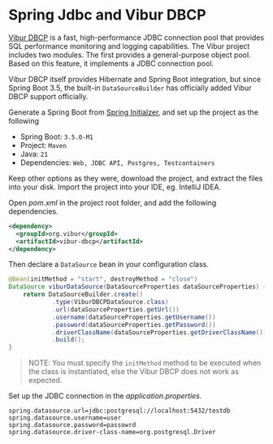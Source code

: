 # Spring Jdbc and Vibur DBCP

[Vibur DBCP](https://github.com/vibur/vibur-dbcp) is a fast, high-performance JDBC connection pool that provides SQL performance monitoring and logging capabilities.
The Vibur project includes two modules. The first provides a general-purpose object pool. Based on this feature, it implements a JDBC connection pool.

Vibur DBCP itself provides Hibernate and Spring Boot integration, but since Spring Boot 3.5, the built-in `DataSourceBuilder` has officially added Vibur DBCP support officially.

Generate a Spring Boot from [Spring Initialzer](http://start.spring.io), and set up the project as the following

* Spring Boot: `3.5.0-M1`
* Project: `Maven`
* Java: `21`
* Dependencies: `Web, JDBC API, Postgres, Testcontainers`

Keep other options as they were, download the project, and extract the files into your disk. Import the project into your IDE, eg. IntelliJ IDEA. 

Open *pom.xml* in the project root folder, and add the following dependencies.

```xml
<dependency>
  <groupId>org.vibur</groupId>
  <artifactId>vibur-dbcp</artifactId>
</dependency>
```

Then declare a `DataSource` bean in your configuration class.

```java
@Bean(initMethod = "start", destroyMethod = "close")
DataSource viburDataSource(DataSourceProperties dataSourceProperties) {
    return DataSourceBuilder.create()
            .type(ViburDBCPDataSource.class)
            .url(dataSourceProperties.getUrl())
            .username(dataSourceProperties.getUsername())
            .password(dataSourceProperties.getPassword())
            .driverClassName(dataSourceProperties.getDriverClassName())
            .build();
}
```
> NOTE: You must specify the `initMethod` method to be executed when the class is instantiated, else the Vibur DBCP does not work as expected.

Set up the JDBC connection in the *application.properties*.

```properties
spring.datasource.url=jdbc:postgresql://localhost:5432/testdb
spring.datasource.username=user
spring.datasource.password=passowrd
spring.datasource.driver-class-name=org.postgresql.Driver
```
